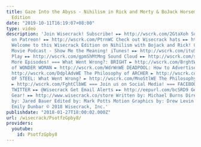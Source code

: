 ```yaml
---
title: Gaze Into the Abyss - Nihilism in Rick and Morty & BoJack Horseman – Wisecrack
  Edition
date: "2019-10-11T16:19:07+08:00"
type: video
description: 'Join Wisecrack! Subscribe! ►► http://wscrk.com/2GtaXoh Support Wisecrack
  on Patreon! ►► http://wscrk.com/PtrnWC Check out Wisecrack hats ►► http://goo.gl/GQYwv1
  Welcome to this Wisecrack Edition on Nihilism with Bojack and Rick! Check out our
  Movie Podcast - Show Me the Meaning! iTunes! ►► http://wscrk.com/ituShMtMng Google
  Play ►► http://wscrk.com/gpmShMtMng Sound Cloud ►► http://wscrk.com/scdShMtMng ===
  More Episodes! === What Went Wrong?: BRIGHT ► http://wscrk.com/BrghtWE The Philosophy
  of WONDER WOMAN ► http://wscrk.com/WdrWnWE DEADPOOL: How to Advertise in 2017 ►
  http://wscrk.com/DdplAdvWE The Philosophy of ARCHER ► http://wscrk.com/ArchrWE MAN
  OF STEEL: What Went Wrong? ► http://wscrk.com/MnoStlWE The Philosophy of FIGHT CLUB
  ► http://wscrk.com/FghtClbWE === Join us on Social Media! === FACEBOOK ►► http://facebook.com/WisecrackEDU
  TWITTER ►► @Wisecrack Get Email Alerts ►► http://eepurl.com/bcSRD9 Get Wisecrack
  Gear! ►► http://www.wisecrack.co/store Written by: Michael Burns Directed & Narrated
  by: Jared Bauer Edited by: Mark Potts Motion Graphics by: Drew Levin Produced by:
  Emily Dunbar © 2018 Wisecrack, Inc.'
publishdate: "2018-01-27T18:00:02.000Z"
url: /wisecrack/PsotfzGpby8/
providers:
  youtube:
    id: PsotfzGpby8
---
```

